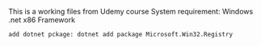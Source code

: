 This is a working files from Udemy course
System requirement:
    Windows .net x86 Framework

    add dotnet pckage: dotnet add package Microsoft.Win32.Registry
